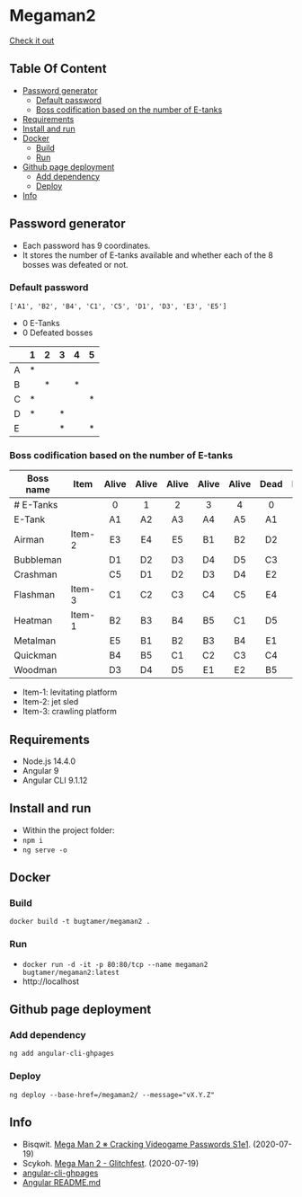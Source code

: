 # Megaman2

[Check it out](https://bugtamer.github.io/megaman2/)

## Table Of Content

- [Password generator](#password-generator)
  - [Default password](#default-password)
  - [Boss codification based on the number of E-tanks](#boss-codification-based-on-the-number-of-e-tanks)
- [Requirements](#requirements)
- [Install and run](#install-and-run)
- [Docker](#docker)
  - [Build](#build)
  - [Run](#run)
- [Github page deployment](#github-page-deployment)
  - [Add dependency](#add-dependency)
  - [Deploy](#deploy)
- [Info](#info)

## Password generator

- Each password has 9 coordinates.
- It stores the number of E-tanks available and whether each of the 8 bosses was defeated or not.

### Default password

`['A1', 'B2', 'B4', 'C1', 'C5', 'D1', 'D3', 'E3', 'E5']`

- 0 E-Tanks
- 0 Defeated bosses

|   | 1 | 2 | 3 | 4 | 5 |
| - | - | - | - | - | - |
| A | * |   |   |   |   |
| B |   | * |   | * |   |
| C | * |   |   |   | * |
| D | * |   | * |   |   |
| E |   |   | * |   | * |

### Boss codification based on the number of E-tanks

| Boss name | Item   | Alive | Alive | Alive | Alive | Alive | Dead | Dead | Dead | Dead | Dead |
| --------- | ------ |:-----:|:-----:|:-----:|:-----:|:-----:|:----:|:----:|:----:|:----:|:----:|
| # E-Tanks |        |   0   |   1   |   2   |   3   |   4   |   0  |   1  |   2  |   3  |   4  |
| E-Tank    |        |  A1   |  A2   |  A3   |  A4   |  A5   |  A1  |  A2  |  A3  |  A4  |  A5  |
| Airman    | Item-2 |  E3   |  E4   |  E5   |  B1   |  B2   |  D2  |  D3  |  D4  |  D5  |  E1  |
| Bubbleman |        |  D1   |  D2   |  D3   |  D4   |  D5   |  C3  |  C4  |  C5  |  D1  |  D2  |
| Crashman  |        |  C5   |  D1   |  D2   |  D3   |  D4   |  E2  |  E3  |  E4  |  E5  |  B1  |
| Flashman  | Item-3 |  C1   |  C2   |  C3   |  C4   |  C5   |  E4  |  E5  |  B1  |  B2  |  B3  |
| Heatman   | Item-1 |  B2   |  B3   |  B4   |  B5   |  C1   |  D5  |  E1  |  E2  |  E3  |  E4  |
| Metalman  |        |  E5   |  B1   |  B2   |  B3   |  B4   |  E1  |  E2  |  E3  |  E4  |  E5  |
| Quickman  |        |  B4   |  B5   |  C1   |  C2   |  C3   |  C4  |  C5  |  D1  |  D2  |  D3  |
| Woodman   |        |  D3   |  D4   |  D5   |  E1   |  E2   |  B5  |  C1  |  C2  |  C3  |  C4  |

- Item-1: levitating platform
- Item-2: jet sled
- Item-3: crawling platform

## Requirements

- Node.js 14.4.0
- Angular 9
- Angular CLI 9.1.12

## Install and run

- Within the project folder:
- `npm i`
- `ng serve -o`

## Docker

### Build

`docker build -t bugtamer/megaman2 .`

### Run

- `docker run -d -it -p 80:80/tcp --name megaman2 bugtamer/megaman2:latest`
- http://localhost

## Github page deployment

### Add dependency

`ng add angular-cli-ghpages`

### Deploy

`ng deploy --base-href=/megaman2/ --message="vX.Y.Z"`

## Info

- Bisqwit. [Mega Man 2 ※ Cracking Videogame Passwords S1e1](https://www.youtube.com/watch?v=0eQyYrSQPew). (2020-07-19)
- Scykoh. [Mega Man 2 - Glitchfest](https://www.youtube.com/watch?v=koTEUbNwv9w). (2020-07-19)
- [angular-cli-ghpages](https://github.com/angular-schule/angular-cli-ghpages)
- [Angular README.md](./angular.md)